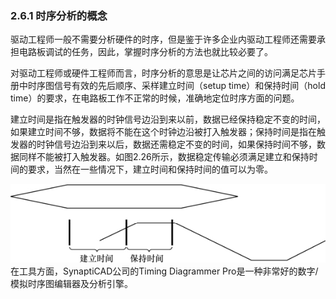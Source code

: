 ### 2.6.1 时序分析的概念

驱动工程师一般不需要分析硬件的时序，但是鉴于许多企业内驱动工程师还需要承担电路板调试的任务，因此，掌握时序分析的方法也就比较必要了。

对驱动工程师或硬件工程师而言，时序分析的意思是让芯片之间的访问满足芯片手册中时序图信号有效的先后顺序、采样建立时间（setup time）和保持时间（hold time）的要求，在电路板工作不正常的时候，准确地定位时序方面的问题。

建立时间是指在触发器的时钟信号边沿到来以前，数据已经保持稳定不变的时间，如果建立时间不够，数据将不能在这个时钟边沿被打入触发器；保持时间是指在触发器的时钟信号边沿到来以后，数据还需稳定不变的时间，如果保持时间不够，数据同样不能被打入触发器。如图2.26所示，数据稳定传输必须满足建立和保持时间的要求，当然在一些情况下，建立时间和保持时间的值可以为零。

![P63_38974.jpg](../images/P63_38974.jpg)
在工具方面，SynaptiCAD公司的Timing Diagrammer Pro是一种非常好的数字/模拟时序图编辑器及分析引擎。

